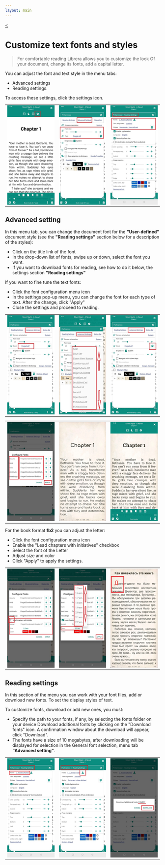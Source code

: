 ```yaml
---
layout: main
---
```

[<](/wiki/faq)

# Customize text fonts and styles

> For comfortable reading Librera allows you to customize the look Of your document, change its fonts, add a capital letter.


You can adjust the font and text style in the menu tabs:
* Advanced settings
* Reading settings.

To access these settings, click the settings icon.


||||
|-|-|-|
|![](1.jpg)|![](2.jpg)|![](3.jpg)|


## Advanced setting


In this menu tab, you can change the document font for the **"User-defined"** document style (see the **"Reading settings"** section below for a description of the styles):


* Click on the title link of the font
* In the drop-down list of fonts, swipe up or down, select the font you want. 
* If you want to download fonts for reading, see how to do it below, the settings section **"Reading settings"**

If you want to fine tune the text fonts:
* Click the font configuration menu icon
* In the settings pop-up menu, you can change the font for each type of text. After the change, click "Apply" 
* Close the settings and proceed to reading.


||||
|-|-|-|
|![](23.jpg)|![](4.jpg)|![](5.jpg)|

||||
|-|-|-|
|![](6.jpg)|![](42.jpg)|![](43.jpg)|

For the book format **fb2** you can adjust the letter:
* Click the font configuration menu icon
* Enable the "Lead chapters with initiatives" checkbox
* Select the font of the Letter
* Adjust size and color
* Click "Apply" to apply the settings.

||||
|-|-|-|
|![](19.jpg)|![](20.jpg)|![](22.jpg)|



## Reading settings


In this section of the menu you can work with your font files, add or download new fonts. To set the display styles of text.

To customize fonts, download or add new ones, you must: 

* Specify the path to your fonts, if any, by selecting the fonts folder on your device
Download additional fonts by clicking on the "Download fonts" icon. A confirmation window about the download will appear, click "Download". 
* The fonts have a size of 10 megabytes, after downloading will be displayed for selection in the General font selection, menu tab **"Advanced setting"**.


||||
|-|-|-|
|![](8.jpg)|![](9.jpg)|![](10.jpg)|



